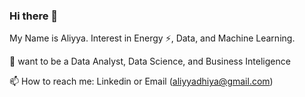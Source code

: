### Hi there 👋

<!--
**alyxxxv/alyxxxv** is a ✨ _special_ ✨ repository because its `README.md` (this file) appears on your GitHub profile.

Here are some ideas to get you started:

- 🔭 I’m currently working on ...
- 🌱 I’m currently learning ...
- 👯 I’m looking to collaborate on ...
- 🤔 I’m looking for help with ...
- 💬 Ask me about ...
- 📫 How to reach me: ...
- 😄 Pronouns: ...
- ⚡ Fun fact: ...
-->

My Name is Aliyya. Interest in Energy :zap:, Data, and Machine Learning. 

:dart: want to be a Data Analyst, Data Science, and Business Inteligence

📫 How to reach me: Linkedin or Email (aliyyadhiya@gmail.com) 


